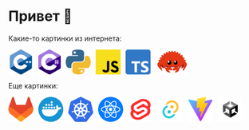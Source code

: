 # Привет 👋

Какие-то картинки из интернета:<br>

<div style="display: flex; gap: 10px;">
  <img width="50" height="50" src="assets/cpp.png">
  <img width="45" height="50" src="assets/cs.png">
  <img width="50" height="50" src="assets/python.png">
  <img width="50" height="50" src="assets/js.png">
  <img width="50" height="50" src="assets/ts.png">
  <img height="50" src="assets/rust.png">
</div>

Еще картинки:

<div style="display: flex; gap: 10px;">
    <img width=50 height=50 src=assets/gitlab.png>
    <img width=50 height=50 src=assets/docker.png>
    <img width=50 height=50 src=assets/k8s.png>
    <img width=50 height=50 src=assets/react.png>
    <img width=50 height=50 src=assets/svelte.png>
    <img width=50 height=50 src=assets/tauri.png>
    <img width=50 height=50 src=assets/vite.png>
    <img width=50 height=50 src=assets/unity.png>
</div>
